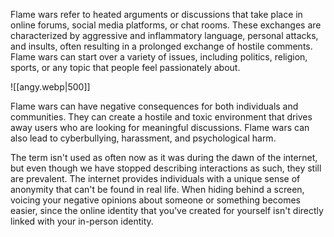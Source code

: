 Flame wars refer to heated arguments or discussions that take place in online forums, social media platforms, or chat rooms. These exchanges are characterized by aggressive and inflammatory language, personal attacks, and insults, often resulting in a prolonged exchange of hostile comments. Flame wars can start over a variety of issues, including politics, religion, sports, or any topic that people feel passionately about.

![[angy.webp|500]]

Flame wars can have negative consequences for both individuals and communities. They can create a hostile and toxic environment that drives away users who are looking for meaningful discussions. Flame wars can also lead to cyberbullying, harassment, and psychological harm.

The term isn't used as often now as it was during the dawn of the internet, but even though we have stopped describing interactions as such, they still are prevalent.
The internet provides individuals with a unique sense of anonymity that can't be found in real life. When hiding behind a screen, voicing your negative opinions about someone or something becomes easier, since the online identity that you've created for yourself isn't directly linked with your in-person identity.

